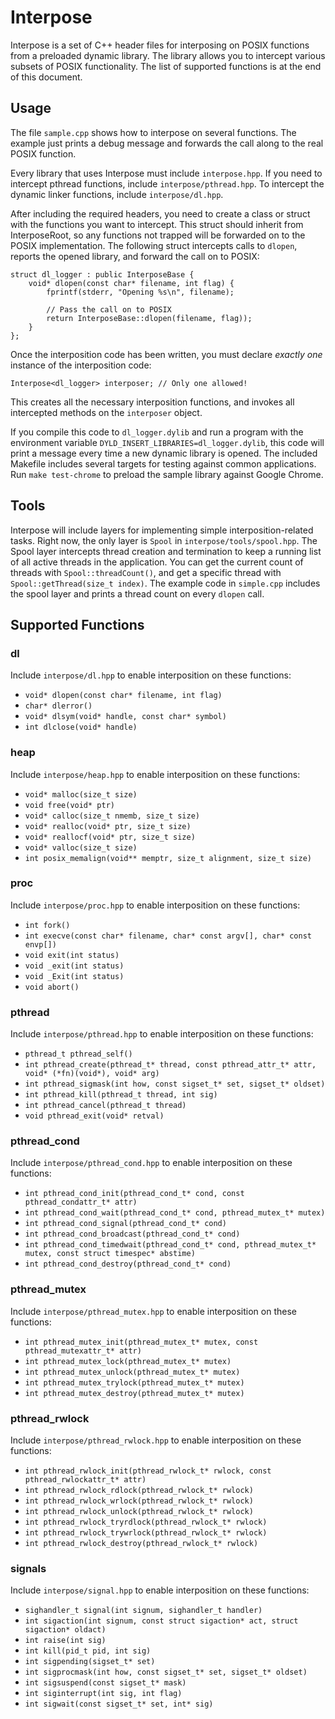 # Interpose
Interpose is a set of C++ header files for interposing on POSIX functions from a preloaded dynamic library.  The library allows you to intercept various subsets of POSIX functionality.  The list of supported functions is at the end of this document.

## Usage
The file ```sample.cpp``` shows how to interpose on several functions.  The example just prints a debug message and forwards the call along to the real POSIX function.

Every library that uses Interpose must include ```interpose.hpp```.  If you need to intercept pthread functions, include ```interpose/pthread.hpp```.  To intercept the dynamic linker functions, include ```interpose/dl.hpp```.

After including the required headers, you need to create a class or struct with the functions you want to intercept.  This struct should inherit from InterposeRoot, so any functions not trapped will be forwarded on to the POSIX implementation.  The following struct intercepts calls to ```dlopen```, reports the opened library, and forward the call on to POSIX:

	struct dl_logger : public InterposeBase {
		void* dlopen(const char* filename, int flag) {
			fprintf(stderr, "Opening %s\n", filename);
			
			// Pass the call on to POSIX
			return InterposeBase::dlopen(filename, flag));
		}
	};

Once the interposition code has been written, you must declare *exactly one* instance of the interposition code:

	Interpose<dl_logger> interposer; // Only one allowed!

This creates all the necessary interposition functions, and invokes all intercepted methods on the ```interposer``` object.

If you compile this code to ```dl_logger.dylib``` and run a program with the environment variable ```DYLD_INSERT_LIBRARIES=dl_logger.dylib```, this code will print a message every time a new dynamic library is opened.  The included Makefile includes several targets for testing against common applications.  Run ```make test-chrome``` to preload the sample library against Google Chrome.

## Tools
Interpose will include layers for implementing simple interposition-related tasks.  Right now, the only layer is ```Spool``` in ```interpose/tools/spool.hpp```.  The Spool layer intercepts thread creation and termination to keep a running list of all active threads in the application.  You can get the current count of threads with ```Spool::threadCount()```, and get a specific thread with ```Spool::getThread(size_t index)```.  The example code in ```simple.cpp``` includes the spool layer and prints a thread count on every ```dlopen``` call.

## Supported Functions
### dl
Include ```interpose/dl.hpp``` to enable interposition on these functions:

 - ```void* dlopen(const char* filename, int flag)```
 - ```char* dlerror()```
 - ```void* dlsym(void* handle, const char* symbol)```
 - ```int dlclose(void* handle)```

### heap
Include ```interpose/heap.hpp``` to enable interposition on these functions:

 - ```void* malloc(size_t size)```
 - ```void free(void* ptr)```
 - ```void* calloc(size_t nmemb, size_t size)```
 - ```void* realloc(void* ptr, size_t size)```
 - ```void* reallocf(void* ptr, size_t size)```
 - ```void* valloc(size_t size)```
 - ```int posix_memalign(void** memptr, size_t alignment, size_t size)```

### proc
Include ```interpose/proc.hpp``` to enable interposition on these functions:

 - ```int fork()```
 - ```int execve(const char* filename, char* const argv[], char* const envp[])```
 - ```void exit(int status)```
 - ```void _exit(int status)```
 - ```void _Exit(int status)```
 - ```void abort()```

### pthread
Include ```interpose/pthread.hpp``` to enable interposition on these functions:

 - ```pthread_t pthread_self()```
 - ```int pthread_create(pthread_t* thread, const pthread_attr_t* attr, void* (*fn)(void*), void* arg)```
 - ```int pthread_sigmask(int how, const sigset_t* set, sigset_t* oldset)```
 - ```int pthread_kill(pthread_t thread, int sig)```
 - ```int pthread_cancel(pthread_t thread)```
 - ```void pthread_exit(void* retval)```

### pthread_cond
Include ```interpose/pthread_cond.hpp``` to enable interposition on these functions:

 - ```int pthread_cond_init(pthread_cond_t* cond, const pthread_condattr_t* attr)```
 - ```int pthread_cond_wait(pthread_cond_t* cond, pthread_mutex_t* mutex)```
 - ```int pthread_cond_signal(pthread_cond_t* cond)```
 - ```int pthread_cond_broadcast(pthread_cond_t* cond)```
 - ```int pthread_cond_timedwait(pthread_cond_t* cond, pthread_mutex_t* mutex, const struct timespec* abstime)```
 - ```int pthread_cond_destroy(pthread_cond_t* cond)```

### pthread_mutex
Include ```interpose/pthread_mutex.hpp``` to enable interposition on these functions:

 - ```int pthread_mutex_init(pthread_mutex_t* mutex, const pthread_mutexattr_t* attr)```
 - ```int pthread_mutex_lock(pthread_mutex_t* mutex)```
 - ```int pthread_mutex_unlock(pthread_mutex_t* mutex)```
 - ```int pthread_mutex_trylock(pthread_mutex_t* mutex)```
 - ```int pthread_mutex_destroy(pthread_mutex_t* mutex)```

### pthread_rwlock
Include ```interpose/pthread_rwlock.hpp``` to enable interposition on these functions:

 - ```int pthread_rwlock_init(pthread_rwlock_t* rwlock, const pthread_rwlockattr_t* attr)```
 - ```int pthread_rwlock_rdlock(pthread_rwlock_t* rwlock)```
 - ```int pthread_rwlock_wrlock(pthread_rwlock_t* rwlock)```
 - ```int pthread_rwlock_unlock(pthread_rwlock_t* rwlock)```
 - ```int pthread_rwlock_tryrdlock(pthread_rwlock_t* rwlock)```
 - ```int pthread_rwlock_trywrlock(pthread_rwlock_t* rwlock)```
 - ```int pthread_rwlock_destroy(pthread_rwlock_t* rwlock)```

### signals
Include ```interpose/signal.hpp``` to enable interposition on these functions:

 - ```sighandler_t signal(int signum, sighandler_t handler)```
 - ```int sigaction(int signum, const struct sigaction* act, struct sigaction* oldact)```
 - ```int raise(int sig)```
 - ```int kill(pid_t pid, int sig)```
 - ```int sigpending(sigset_t* set)```
 - ```int sigprocmask(int how, const sigset_t* set, sigset_t* oldset)```
 - ```int sigsuspend(const sigset_t* mask)```
 - ```int siginterrupt(int sig, int flag)```
 - ```int sigwait(const sigset_t* set, int* sig)```